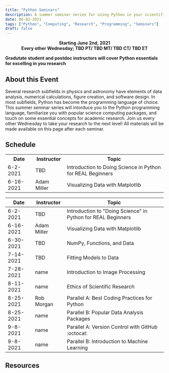 ```yaml
---
title: "Python Seminars"
description: A summer seminar series for using Python in your scientific research
date: 06-02-2021
tags: ["Python", "Computing", "Research", "Programming", "Seminars"]
draft: false
---
```

**<div align="center">Starting June 2nd, 2021</div>**
**<div align="center">Every other Wednesday; TBD PT/ TBD MT/ TBD CT/ TBD ET</div>**

**Gradutate student and postdoc instructors will cover Python essentials for excelling in you research**

About this Event
--------
Several research subfields in physics and astronomy have elements of data analysis, numerical calculations, figure creation, and software design.
In most subfields, Python has become the programming language of choice.
This summer seminar series will intorduce you to the Python programming language, familiarize you with popular science computing packages, and touch on some essential concepts for academic research.
Join us every other Wednesday to take your research to the next level! All materials will be made available on this page after each seminar.

Schedule
--------

 <table style="width:100%">
  <tr>
    <th>Date</th>
    <th>Instructor</th>
    <th>Topic</th>
  </tr>
  <tr>
    <td>6-2-2021</td>
    <td>TBD</td>
    <td>Introduction to Doing Science in Python for REAL Beginners</td>
  </tr>
  <tr>
    <td>6-16-2021</td>
    <td>Adam Miller</td>
    <td>Visualizing Data with Matplotlib </td>
  </tr>
</table> 

Date | Instructor | Topic 
-------------|-------------|-------------
6-2-2021 |  TBD | Introduction to "Doing Science" in Python for REAL Beginners 
6-16-2021 |  Adam Miller | Visualizing Data with Matplotlib 
6-30-2021 |  TBD | NumPy, Functions, and Data 
7-14-2021 |  TBD | Fitting Models to Data 
7-28-2021 |  name | Introduction to Image Processing 
8-11-2021 |  name | Ethics of Scientific Research 
8-25-2021 |  Rob Morgan | Parallel A: Best Coding Practices for Python 
8-25-2021 |  name | Parallel B: Popular Data Analysis Packages 
9-8-2021 |  name | Parallel A: Version Control with GitHub :octocat:
9-8-2021 |  name | Parallel B: Introduction to Machine Learning 


Resources
--------

